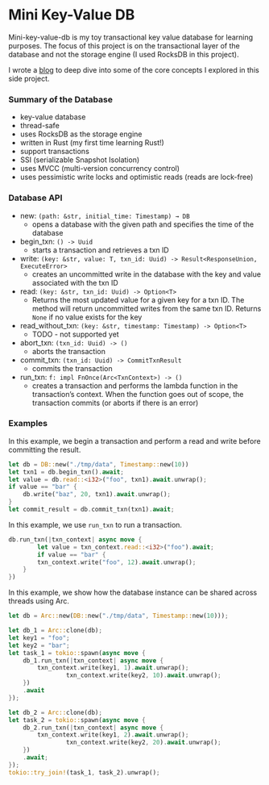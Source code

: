 # Mini Key-Value DB

Mini-key-value-db is my toy transactional key value database for learning purposes. The focus of this project is on the transactional layer of the database and not the storage engine (I used RocksDB in this project).

I wrote a [blog](https://brianshih1.github.io/mini-key-value-db/) to deep dive into some of the core concepts I explored in this side project.

### Summary of the Database

- key-value database
- thread-safe
- uses RocksDB as the storage engine
- written in Rust (my first time learning Rust!)
- support transactions
- SSI (serializable Snapshot Isolation)
- uses MVCC (multi-version concurrency control)
- uses pessimistic write locks and optimistic reads (reads are lock-free)

### Database API

- new: `(path: &str, initial_time: Timestamp) → DB`
  - opens a database with the given path and specifies the time of the database
- begin_txn: `() -> Uuid`
  - starts a transaction and retrieves a txn ID
- write: `(key: &str, value: T, txn_id: Uuid) -> Result<ResponseUnion, ExecuteError>`
  - creates an uncommitted write in the database with the key and value associated with the txn ID
- read: `(key: &str, txn_id: Uuid) -> Option<T>`
  - Returns the most updated value for a given key for a txn ID. The method will return uncommitted writes from the same txn ID. Returns `None` if no value exists for the key
- read_without_txn: `(key: &str, timestamp: Timestamp) -> Option<T>`
  - TODO - not supported yet
- abort_txn: `(txn_id: Uuid) -> ()`
  - aborts the transaction
- commit_txn: `(txn_id: Uuid) -> CommitTxnResult`
  - commits the transaction
- run_txn: `f: impl FnOnce(Arc<TxnContext>) -> ()`
  - creates a transaction and performs the lambda function in the transaction’s context. When the function goes out of scope, the transaction commits (or aborts if there is an error)

### Examples

In this example, we begin a transaction and perform a read and write before committing the result.

```rust
let db = DB::new("./tmp/data", Timestamp::new(10))
let txn1 = db.begin_txn().await;
let value = db.read::<i32>("foo", txn1).await.unwrap();
if value == "bar" {
    db.write("baz", 20, txn1).await.unwrap();
}
let commit_result = db.commit_txn(txn1).await;
```

In this example, we use `run_txn` to run a transaction.

```rust
db.run_txn(|txn_context| async move {
        let value = txn_context.read::<i32>("foo").await;
        if value == "bar" {
        txn_context.write("foo", 12).await.unwrap();
    }
})
```

In this example, we show how the database instance can be shared across threads using Arc.

```rust
let db = Arc::new(DB::new("./tmp/data", Timestamp::new(10)));

let db_1 = Arc::clone(db);
let key1 = "foo";
let key2 = "bar";
let task_1 = tokio::spawn(async move {
    db_1.run_txn(|txn_context| async move {
        txn_context.write(key1, 1).await.unwrap();
                txn_context.write(key2, 10).await.unwrap();
    })
    .await
});

let db_2 = Arc::clone(db);
let task_2 = tokio::spawn(async move {
    db_2.run_txn(|txn_context| async move {
        txn_context.write(key1, 2).await.unwrap();
                txn_context.write(key2, 20).await.unwrap();
    })
    .await;
});
tokio::try_join!(task_1, task_2).unwrap();
```

